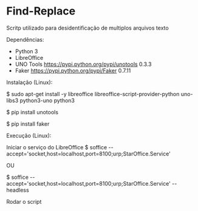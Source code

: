 # Find-Replace
Scritp utilizado para desidentificação de multiplos arquivos texto

Dependências: 
  - Python 3
  - LibreOffice
  - UNO Tools https://pypi.python.org/pypi/unotools 0.3.3
  - Faker https://pypi.python.org/pypi/Faker  0.7.11
  
Instalação (Linux):

$ sudo apt-get install -y libreoffice libreoffice-script-provider-python uno-libs3 python3-uno python3 

$ pip install unotools

$ pip install faker

Execução (Linux):
 
Iniciar o serviço do LibreOffice
  $ soffice --accept='socket,host=localhost,port=8100;urp;StarOffice.Service'
  
  OU
  
  $ soffice --accept='socket,host=localhost,port=8100;urp;StarOffice.Service' --headless

Rodar o script
